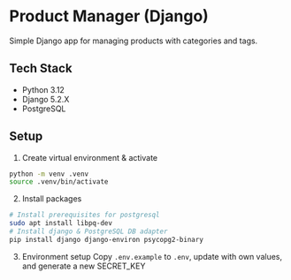 # Product Manager (Django)
Simple Django app for managing products with categories and tags.

## Tech Stack
- Python 3.12
- Django 5.2.X
- PostgreSQL

## Setup
1. Create virtual environment & activate
```sh
python -m venv .venv
source .venv/bin/activate
```
2. Install packages
```sh
# Install prerequisites for postgresql
sudo apt install libpq-dev
# Install django & PostgreSQL DB adapter
pip install django django-environ psycopg2-binary
```

3. Environment setup
Copy `.env.example` to `.env`, update with own values, and generate a new SECRET_KEY
